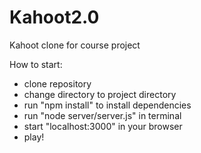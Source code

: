 # Kahoot2.0
Kahoot clone for course project

How to start:
- clone repository
- change directory to project directory
- run "npm install" to install dependencies
- run "node server/server.js" in terminal
- start "localhost:3000" in your browser
- play!
